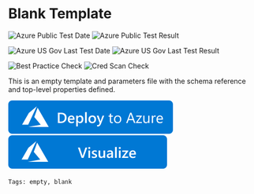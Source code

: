 # Blank Template

![Azure Public Test Date](https://azurequickstartsservice.blob.core.windows.net/badges/100-blank-template/PublicLastTestDate.svg)
![Azure Public Test Result](https://azurequickstartsservice.blob.core.windows.net/badges/100-blank-template/PublicDeployment.svg)

![Azure US Gov Last Test Date](https://azurequickstartsservice.blob.core.windows.net/badges/100-blank-template/FairfaxLastTestDate.svg)
![Azure US Gov Last Test Result](https://azurequickstartsservice.blob.core.windows.net/badges/100-blank-template/FairfaxDeployment.svg)

![Best Practice Check](https://azurequickstartsservice.blob.core.windows.net/badges/100-blank-template/BestPracticeResult.svg)
![Cred Scan Check](https://azurequickstartsservice.blob.core.windows.net/badges/101-blank-template/CredScanResult.svg)

This is an empty template and parameters file with the schema reference and top-level properties defined.

[![Deploy To Azure](https://raw.githubusercontent.com/Azure/azure-quickstart-templates/master/1-CONTRIBUTION-GUIDE/images/deploytoazure.svg?sanitize=true)]("https://portal.azure.com/#create/Microsoft.Template/uri/https%3A%2F%2Fraw.githubusercontent.com%2FAzure%2Fazure-quickstart-templates%2Fmaster%2F100-blank-template%2Fazuredeploy.json")  [![Visualize](https://raw.githubusercontent.com/Azure/azure-quickstart-templates/master/1-CONTRIBUTION-GUIDE/images/visualizebutton.svg?sanitize=true)]("http://armviz.io/#/?load=https%3A%2F%2Fraw.githubusercontent.com%2FAzure%2Fazure-quickstart-templates%2Fmaster%2F100-blank-template%2Fazuredeploy.json")



`Tags: empty, blank`



